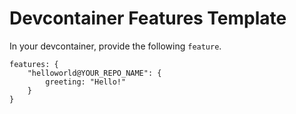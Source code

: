 # Devcontainer Features Template


In your devcontainer, provide the following `feature`.

```jsonc
features: {
    "helloworld@YOUR_REPO_NAME": {
        greeting: "Hello!"
    }
}
```

